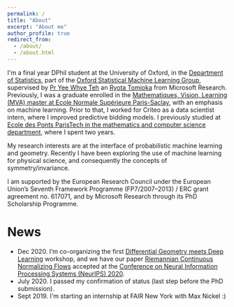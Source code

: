 ```yaml
---
permalink: /
title: "About"
excerpt: "About me"
author_profile: true
redirect_from: 
  - /about/
  - /about.html
---
```


I'm a final year DPhil student at the University of Oxford, in the [Department of Statistics](https://www.stats.ox.ac.uk/), part of the [Oxford Statistical Machine Learning Group](http://csml.stats.ox.ac.uk/learning/), supervised by [Pr Yee Whye Teh](https://www.stats.ox.ac.uk/~teh/index.html) an [Ryota Tomioka](https://www.microsoft.com/en-us/research/people/ryoto/) from Microsoft Research. Previously, I was a graduate enrolled in the [Mathematiques, Vision, Learning (MVA) master at Ecole Normale Supérieure Paris-Saclay](http://math.ens-paris-saclay.fr/version-francaise/formations/master-mva/), with an emphasis on machine learning. Prior to that, I worked for Criteo as a data scientist intern, where I improved predictive bidding models. I previously studied at [Ecole des Ponts ParisTech in the mathematics and computer science department](http://www.enpc.fr/ingenierie-mathematique-et-informatique/), where I spent two years.

My research interests are at the interface of probabilistic machine learning and geometry. Recently I have been exploring the use of machine learning for physical science, and consequently the concepts of symmetry/invariance.

I am supported by the European Research Council under the European Union’s Seventh Framework Programme (FP7/2007–2013) / ERC grant agreement no. 617071, and by Microsoft Research through its PhD Scholarship Programme. 

News
======
- Dec 2020. I’m co-organizing the first [Differential Geometry meets Deep Learning](https://sites.google.com/view/diffgeo4dl/) workshop, and we have our paper [Riemannian Continuous Normalizing Flows](https://arxiv.org/abs/2006.10605) accepted at the [Conference on Neural Information Processing Systems (NeurIPS) 2020](https://neurips.cc).
- July 2020. I passed my confirmation of status (last step before the PhD submission).
- Sept 2019. I'm starting an internship at FAIR New York with Max Nickel :)